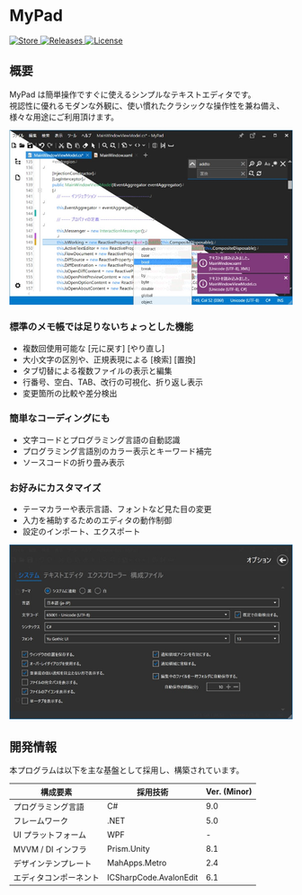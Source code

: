 # MyPad

<div>
  <a href="https://www.microsoft.com/store/apps/9pp2600zm2jd">
    <img src="https://img.shields.io/badge/-Microsoft Store-80397B.svg?logo=microsoft&style=flat-square" alt="Store">
  </a>
  <a href="https://github.com/kawasawa/MyPad/releases">
    <img src="https://img.shields.io/github/release/kawasawa/MyPad.svg?style=flat-square" alt="Releases"/>
  </a>
  <a href="https://github.com/kawasawa/MyPad/blob/master/LICENSE.txt">
    <img src="https://img.shields.io/github/license/kawasawa/MyPad.svg?style=flat-square" alt="License">
  </a>
</div>

## 概要

MyPad は簡単操作ですぐに使えるシンプルなテキストエディタです。  
視認性に優れるモダンな外観に、使い慣れたクラシックな操作性を兼ね備え、様々な用途にご利用頂けます。

![mypad](./.images/mypad.jpg)

### 標準のメモ帳では足りないちょっとした機能

- 複数回使用可能な [元に戻す] [やり直し]
- 大小文字の区別や、正規表現による [検索] [置換]
- タブ切替による複数ファイルの表示と編集
- 行番号、空白、TAB、改行の可視化、折り返し表示
- 変更箇所の比較や差分検出

### 簡単なコーディングにも

- 文字コードとプログラミング言語の自動認識
- プログラミング言語別のカラー表示とキーワード補完
- ソースコードの折り畳み表示

### お好みにカスタマイズ

- テーマカラーや表示言語、フォントなど見た目の変更
- 入力を補助するためのエディタの動作制御
- 設定のインポート、エクスポート

![mypad](./.images/mypad-option.jpg)

## 開発情報

本プログラムは以下を主な基盤として採用し、構築されています。  

| 構成要素               | 採用技術               | Ver. (Minor) |
|------------------------|------------------------|--------------|
| プログラミング言語     | C#                     | 9.0          |
| フレームワーク         | .NET                   | 5.0          |
| UI プラットフォーム    | WPF                    | -            |
| MVVM / DI インフラ     | Prism.Unity            | 8.1          |
| デザインテンプレート   | MahApps.Metro          | 2.4          |
| エディタコンポーネント | ICSharpCode.AvalonEdit | 6.1          |

